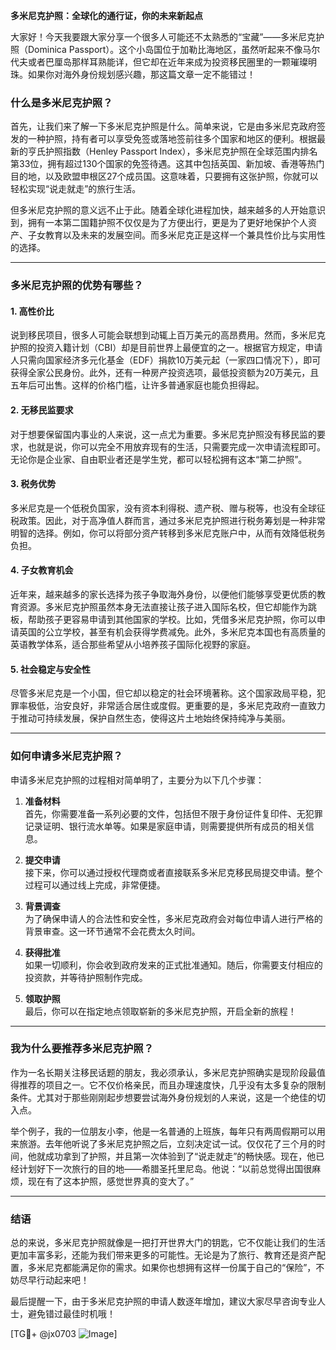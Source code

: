 **多米尼克护照：全球化的通行证，你的未来新起点**

大家好！今天我要跟大家分享一个很多人可能还不太熟悉的“宝藏”——多米尼克护照（Dominica Passport）。这个小岛国位于加勒比海地区，虽然听起来不像马尔代夫或者巴厘岛那样耳熟能详，但它却在近年来成为投资移民圈里的一颗璀璨明珠。如果你对海外身份规划感兴趣，那这篇文章一定不能错过！

### 什么是多米尼克护照？
首先，让我们来了解一下多米尼克护照是什么。简单来说，它是由多米尼克政府签发的一种护照，持有者可以享受免签或落地签前往多个国家和地区的便利。根据最新的亨氏护照指数（Henley Passport Index），多米尼克护照在全球范围内排名第33位，拥有超过130个国家的免签待遇。这其中包括英国、新加坡、香港等热门目的地，以及欧盟申根区27个成员国。这意味着，只要拥有这张护照，你就可以轻松实现“说走就走”的旅行生活。

但多米尼克护照的意义远不止于此。随着全球化进程加快，越来越多的人开始意识到，拥有一本第二国籍护照不仅仅是为了方便出行，更是为了更好地保护个人资产、子女教育以及未来的发展空间。而多米尼克正是这样一个兼具性价比与实用性的选择。

---

### 多米尼克护照的优势有哪些？

#### 1. **高性价比**
说到移民项目，很多人可能会联想到动辄上百万美元的高昂费用。然而，多米尼克护照的投资入籍计划（CBI）却是目前世界上最便宜的之一。根据官方规定，申请人只需向国家经济多元化基金（EDF）捐款10万美元起（一家四口情况下），即可获得全家公民身份。此外，还有一种房产投资选项，最低投资额为20万美元，且五年后可出售。这样的价格门槛，让许多普通家庭也能负担得起。

#### 2. **无移民监要求**
对于想要保留国内事业的人来说，这一点尤为重要。多米尼克护照没有移民监的要求，也就是说，你可以完全不用放弃现有的生活，只需要完成一次申请流程即可。无论你是企业家、自由职业者还是学生党，都可以轻松拥有这本“第二护照”。

#### 3. **税务优势**
多米尼克是一个低税负国家，没有资本利得税、遗产税、赠与税等，也没有全球征税政策。因此，对于高净值人群而言，通过多米尼克护照进行税务筹划是一种非常明智的选择。例如，你可以将部分资产转移到多米尼克账户中，从而有效降低税务负担。

#### 4. **子女教育机会**
近年来，越来越多的家长选择为孩子争取海外身份，以便他们能够享受更优质的教育资源。多米尼克护照虽然本身无法直接让孩子进入国际名校，但它却能作为跳板，帮助孩子更容易申请到其他国家的学校。比如，凭借多米尼克护照，你可以申请英国的公立学校，甚至有机会获得学费减免。此外，多米尼克本国也有高质量的英语教学体系，适合那些希望从小培养孩子国际化视野的家庭。

#### 5. **社会稳定与安全性**
尽管多米尼克是一个小国，但它却以稳定的社会环境著称。这个国家政局平稳，犯罪率极低，治安良好，非常适合居住或度假。更重要的是，多米尼克政府一直致力于推动可持续发展，保护自然生态，使得这片土地始终保持纯净与美丽。

---

### 如何申请多米尼克护照？

申请多米尼克护照的过程相对简单明了，主要分为以下几个步骤：

1. **准备材料**  
   首先，你需要准备一系列必要的文件，包括但不限于身份证件复印件、无犯罪记录证明、银行流水单等。如果是家庭申请，则需要提供所有成员的相关信息。

2. **提交申请**  
   接下来，你可以通过授权代理商或者直接联系多米尼克移民局提交申请。整个过程可以通过线上完成，非常便捷。

3. **背景调查**  
   为了确保申请人的合法性和安全性，多米尼克政府会对每位申请人进行严格的背景审查。这一环节通常不会花费太久时间。

4. **获得批准**  
   如果一切顺利，你会收到政府发来的正式批准通知。随后，你需要支付相应的投资款，并等待护照制作完成。

5. **领取护照**  
   最后，你可以在指定地点领取崭新的多米尼克护照，开启全新的旅程！

---

### 我为什么要推荐多米尼克护照？

作为一名长期关注移民话题的朋友，我必须承认，多米尼克护照确实是现阶段最值得推荐的项目之一。它不仅价格亲民，而且办理速度快，几乎没有太多复杂的限制条件。尤其对于那些刚刚起步想要尝试海外身份规划的人来说，这是一个绝佳的切入点。

举个例子，我的一位朋友小李，他是一名普通的上班族，每年只有两周假期可以用来旅游。去年他听说了多米尼克护照之后，立刻决定试一试。仅仅花了三个月的时间，他就成功拿到了护照，并且第一次体验到了“说走就走”的畅快感。现在，他已经计划好下一次旅行的目的地——希腊圣托里尼岛。他说：“以前总觉得出国很麻烦，现在有了这本护照，感觉世界真的变大了。”

---

### 结语

总的来说，多米尼克护照就像是一把打开世界大门的钥匙，它不仅能让我们的生活更加丰富多彩，还能为我们带来更多的可能性。无论是为了旅行、教育还是资产配置，多米尼克都能满足你的需求。如果你也想拥有这样一份属于自己的“保险”，不妨尽早行动起来吧！

最后提醒一下，由于多米尼克护照的申请人数逐年增加，建议大家尽早咨询专业人士，避免错过最佳时机哦！

[TG💪+ @jx0703 ![Image](https://github.com/user-attachments/assets/dbca1d08-cadb-493c-b0ec-ad6f7a83f270)]